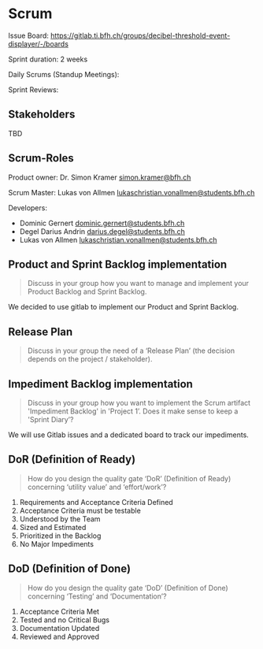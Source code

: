 # Scrum

Issue Board: https://gitlab.ti.bfh.ch/groups/decibel-threshold-event-displayer/-/boards

Sprint duration: 2 weeks

Daily Scrums (Standup Meetings): 

Sprint Reviews: 

## Stakeholders

TBD

## Scrum-Roles

Product owner: Dr. Simon Kramer <simon.kramer@bfh.ch>

Scrum Master: Lukas von Allmen <lukaschristian.vonallmen@students.bfh.ch>

Developers: 
- Dominic Gernert <dominic.gernert@students.bfh.ch>
- Degel Darius Andrin <darius.degel@students.bfh.ch>
- Lukas von Allmen <lukaschristian.vonallmen@students.bfh.ch>

## Product and Sprint Backlog implementation

>Discuss in your group how you want to manage and implement your Product Backlog and Sprint Backlog.

We decided to use gitlab to implement our Product and Sprint Backlog.

## Release Plan

>Discuss in your group the need of a ‘Release Plan’ (the decision depends on the project / stakeholder).

## Impediment Backlog implementation

>Discuss in your group how you want to implement the Scrum artifact 'Impediment Backlog' in 'Project 1’. Does it make sense to keep a 'Sprint Diary’?

We will use Gitlab issues and a dedicated board to track our impediments.

## DoR (Definition of Ready)

>How do you design the quality gate ‘DoR’ (Definition of Ready) concerning ‘utility value’ and ‘effort/work’?

1. Requirements and Acceptance Criteria Defined
2. Acceptance Criteria must be testable
3. Understood by the Team
4. Sized and Estimated
5. Prioritized in the Backlog
6. No Major Impediments

## DoD (Definition of Done)

>How do you design the quality gate ‘DoD’ (Definition of Done) concerning ‘Testing’ and ‘Documentation’?

1. Acceptance Criteria Met
2. Tested and no Critical Bugs
3. Documentation Updated
4. Reviewed and Approved
